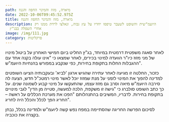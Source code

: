 ```yaml
---
path: מיארה, מזוז והמינוי החפוז והגנוז
date: 2022-10-06T09:45:52.975Z
title: מיארה, מזוז והמינוי החפוז והגנוז
description: היועמ"שית והשופט לשעבר טיפסו יחדיו על עץ גבוה, ונאלצו לרדת ממנו רק
  אחרי השפלה בבג"ץ
image: /img/111.jpg
category: פרקליטות
---
```

לאחר סאגה משפטית דרמטית במיוחד, בג"ץ החליט ביום חמישי האחרון על ביטול מינויו של מני מזוז כיו"ר הוועדה למינוי בכירים, לאחר שמצאו כי "אינו עולה בקנה אחד עם ההגבלות החלות בתקופת בחירות, כפי שנקבע במפורש בהנחיות היועמ"ש".

כזכור, החלטה זו מגיעה לאחר עתירה שהגיש ארגון 'לביא' ובעקבותיה הציעו השופטים למדינה להפוך את המינוי לזמני על מנת שמזוז יוכל לאשר מינוי רמטכ"ל חדש, הצעה לה סירבה היועמ"ש מיאה וסרב גם מזוז עצמו, שהתעקשו על מינוי קבוע לשמונה שנים. על כך כתב השופט סולברג כי "גישה זו משקפת, הלכה למעשה, סטייה מן הדין" לגבי מינויים בתקופת בחירות. לדבריו, המשיבים בהתנהלותם "הפכו את מערכת הכללים על ראשה – החריג הפך לכלל והכלל היה לחריג".

לסיכום הפרשה החריגה שהסתיימה במפח נפש קשה ליועמ"ש ולמדינה בכלל, נבחן בקצרה את כוכביה.
